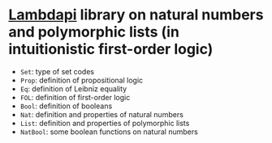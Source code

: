 [Lambdapi](https://github.com/Deducteam/lambdapi) library on natural numbers and polymorphic lists (in intuitionistic first-order logic)
=========================================================

- `Set`: type of set codes
- `Prop`: definition of propositional logic
- `Eq`: definition of Leibniz equality
- `FOL`: definition of first-order logic
- `Bool`: definition of booleans
- `Nat`: definition and properties of natural numbers
- `List`: definition and properties of polymorphic lists
- `NatBool`: some boolean functions on natural numbers
